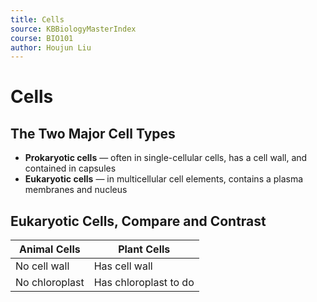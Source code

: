 ```yaml
---
title: Cells
source: KBBiologyMasterIndex
course: BIO101
author: Houjun Liu
---
```


# Cells
## The Two Major Cell Types
* **Prokaryotic cells** — often in single-cellular cells, has a cell wall, and contained in capsules
* **Eukaryotic cells** — in multicellular cell elements, contains a plasma membranes and nucleus

## Eukaryotic Cells, Compare and Contrast
| Animal Cells | Plant Cells |
|---|---|
| No cell wall | Has cell wall |
| No chloroplast | Has chloroplast to do 

